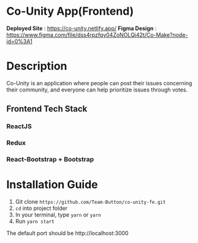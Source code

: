 # Co-Unity App(Frontend)


**Deployed Site** : https://co-unity.netlify.app/
**Figma Design** : https://www.figma.com/file/dss4rpzfqy04ZoNOLQj42t/Co-Make?node-id=0%3A1

# Description
Co-Unity is an application where people can post their issues concerning their community, and everyone can help prioritize issues through votes.


## Frontend Tech Stack
### **ReactJS**
### **Redux**
### **React-Bootstrap + Bootstrap**

# Installation Guide
1. Git clone ``https://github.com/Team-Button/co-unity-fe.git``
2. ``cd`` into project folder
3. In your terminal, type ``yarn`` or ``yarn``
4. Run ``yarn start``

The default port should be http://localhost:3000